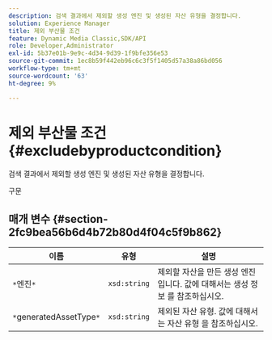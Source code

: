 ```yaml
---
description: 검색 결과에서 제외할 생성 엔진 및 생성된 자산 유형을 결정합니다.
solution: Experience Manager
title: 제외 부산물 조건
feature: Dynamic Media Classic,SDK/API
role: Developer,Administrator
exl-id: 5b37e01b-9e9c-4d34-9d39-1f9bfe356e53
source-git-commit: 1ec8b59f442eb96c6c3f5f1405d57a38a86bd056
workflow-type: tm+mt
source-wordcount: '63'
ht-degree: 9%

---
```


# 제외 부산물 조건{#excludebyproductcondition}

검색 결과에서 제외할 생성 엔진 및 생성된 자산 유형을 결정합니다.

구문

## 매개 변수 {#section-2fc9bea56b6d4b72b80d4f04c5f9b862}

| 이름 | 유형 | 설명 |
|---|---|---|
| `*`엔진`*` | `xsd:string` | 제외할 자산을 만든 생성 엔진입니다. 값에 대해서는 생성 정보 를 참조하십시오. |
| `*`generatedAssetType`*` | `xsd:string` | 제외된 자산 유형. 값에 대해서는 자산 유형 을 참조하십시오. |
